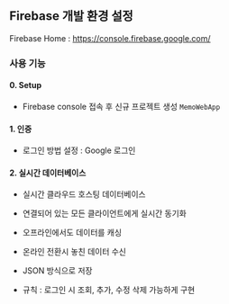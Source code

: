 ## Firebase 개발 환경 설정

Firebase Home : https://console.firebase.google.com/

### 사용 기능

#### 0. Setup

- Firebase console 접속 후 신규 프로젝트 생성 `MemoWebApp`



#### 1. 인증

- 로그인 방법 설정 : Google 로그인



#### 2. 실시간 데이터베이스

- 실시간 클라우드 호스팅 데이터베이스

- 연결되어 있는 모든 클라이언트에게 실시간 동기화

- 오프라인에서도 데이터를 캐싱

- 온라인 전환시 놓친 데이터 수신

- JSON 방식으로 저장

  


- 규칙 : 로그인 시 조회, 추가, 수정 삭제 가능하게 구현